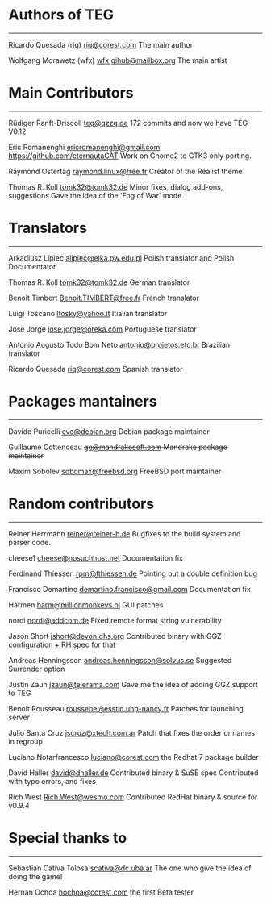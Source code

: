 # Authors of TEG
---

Ricardo Quesada (riq) <riq@corest.com>
	The main author

Wolfgang Morawetz (wfx) <wfx.gihub@mailbox.org>
	The main artist


# Main Contributors
---

Rüdiger Ranft-Driscoll <teg@qzzq.de>
  172 commits and now we have TEG V0.12

Eric Romanenghi <ericromanenghi@gmail.com>
  https://github.com/eternautaCAT
  Work on Gnome2 to GTK3 only porting.

Raymond Ostertag <raymond.linux@free.fr>
	Creator of the Realist theme

Thomas R. Koll <tomk32@tomk32.de>
	Minor fixes, dialog add-ons, suggestions
	Gave the idea of the 'Fog of War' mode


# Translators
---

Arkadiusz Lipiec <alipiec@elka.pw.edu.pl>
	Polish translator and Polish Documentator

Thomas R. Koll <tomk32@tomk32.de>
	German translator

Benoit Timbert <Benoit.TIMBERT@free.fr>
	French translator

Luigi Toscano <ltosky@yahoo.it>
	Itialian translator

José Jorge <jose.jorge@oreka.com>
	Portuguese translator

Antonio Augusto Todo Bom Neto <antonio@projetos.etc.br>
	Brazilian translator

Ricardo Quesada <riq@corest.com>
	Spanish translator


# Packages mantainers
---

Davide Puricelli <evo@debian.org>
	Debian package maintainer

Guillaume Cottenceau ~~<gc@mandrakesoft.com>
	Mandrake package maintainer~~

Maxim Sobolev <sobomax@freebsd.org>
	FreeBSD port maintainer


# Random contributors
---

Reiner Herrmann <reiner@reiner-h.de>
	Bugfixes to the build system and parser code.

cheese1 <cheese@nosuchhost.net>
	Documentation fix

Ferdinand Thiessen <rpm@fthiessen.de>
	Pointing out a double definition bug

Francisco Demartino <demartino.francisco@gmail.com>
	Documentation fix

Harmen <harm@millionmonkeys.nl>
	GUI patches

nordi <nordi@addcom.de>
	Fixed remote format string vulnerability

Jason Short <jshort@devon.dhs.org>
	Contributed binary with GGZ configuration + RH spec for that

Andreas Henningsson <andreas.henningsson@solvus.se>
	Suggested Surrender option

Justin Zaun <jzaun@telerama.com>
	Gave me the idea of adding GGZ support to TEG

Benoit Rousseau <roussebe@esstin.uhp-nancy.fr>
	Patches for launching server

Julio Santa Cruz <jscruz@xtech.com.ar>
	Patch that fixes the order or names in regroup

Luciano Notarfrancesco <luciano@corest.com>
	the Redhat 7 package builder

David Haller <david@dhaller.de>
	Contributed binary & SuSE spec
	Contributed with typo errors, and fixes

Rich West <Rich.West@wesmo.com>
	Contributed RedHat binary & source for v0.9.4

# Special thanks to
---

Sebastian Cativa Tolosa <scativa@dc.uba.ar>
	The one who give the idea of doing the game!

Hernan Ochoa <hochoa@corest.com>
	the first Beta tester
